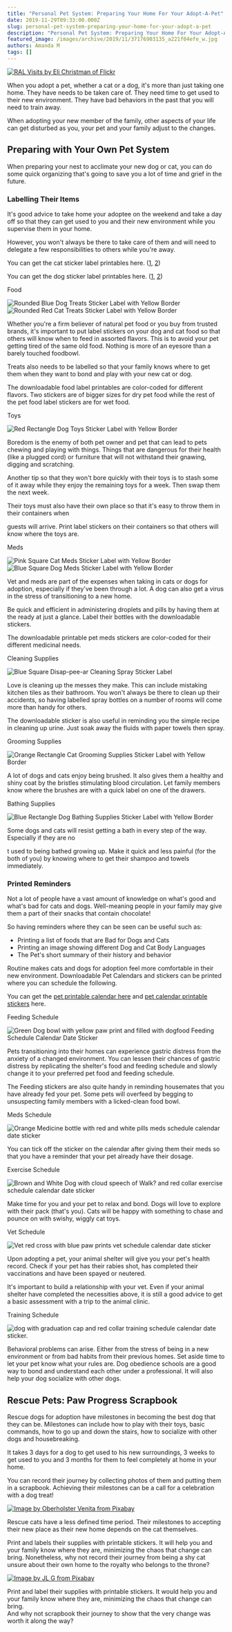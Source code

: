 ```yaml
---
title: "Personal Pet System: Preparing Your Home For Your Adopt-A-Pet"
date: 2019-11-29T09:33:00.000Z
slug: personal-pet-system-preparing-your-home-for-your-adopt-a-pet
description: "Personal Pet System: Preparing Your Home For Your Adopt-A-Pet"
featured_image: /images/archive/2019/11/37176903135_a221f04efe_w.jpg
authors: Amanda M
tags: []
---
```


[![RAL Visits by Eli Christman of Flickr](/blog/images/archive/2019/11/37176903135_a221f04efe_w-300x200.jpg "RAL Visits by Eli Christman of Flickr")](/blog/images/archive/2019/11/37176903135%5Fa221f04efe%5Fw.jpg)

  
When you adopt a pet, whether a cat or a dog, it's more than just taking one home. They have needs to be taken care of. They need time to get used to their new environment. They have bad behaviors in the past that you will need to train away.  
  
When adopting your new member of the family, other aspects of your life can get disturbed as you, your pet and your family adjust to the changes. 

## Preparing with Your Own Pet System

When preparing your nest to acclimate your new dog or cat, you can do some quick organizing that's going to save you a lot of time and grief in the future. 

### Labelling Their Items

It's good advice to take home your adoptee on the weekend and take a day off so that they can get used to you and their new environment while you supervise them in your home.

However, you won't always be there to take care of them and will need to delegate a few responsibilities to others while you're away.  
  
You can get the cat sticker label printables here. ([1](/blog/images/cat-labels.png), [2](/blog/images/cat-labels-2.png)) 

  
You can get the dog sticker label printables here. ([1](/blog/images/dog-labels.png), [2](/blog/images/dog-labels-2.png))  
  
Food

  
![Rounded Blue Dog Treats Sticker Label with Yellow Border](/blog/images/dog-treats-label.png "Rounded Blue Dog Treats Sticker Label with Yellow Border")![Rounded Red Cat Treats Sticker Label with Yellow Border](/blog/images/cat-food-label.png "Rounded Red Cat Treats Sticker Label with Yellow Border")

  
Whether you're a firm believer of natural pet food or you buy from trusted brands, it's important to put label stickers on your dog and cat food so that others will know when to feed in assorted flavors. This is to avoid your pet getting tired of the same old food. Nothing is more of an eyesore than a barely touched foodbowl.

Treats also needs to be labelled so that your family knows where to get them when they want to bond and play with your new cat or dog. 

  
The downloadable food label printables are color-coded for different flavors. Two stickers are of bigger sizes for dry pet food while the rest of the pet food label stickers are for wet food.   
  
Toys

![Red Rectangle Dog Toys Sticker Label with Yellow Border](/blog/images/dog-toys-label.png "Red Rectangle Dog Toys Sticker Label with Yellow Border")

  
Boredom is the enemy of both pet owner and pet that can lead to pets chewing and playing with things. Things that are dangerous for their health (like a plugged cord) or furniture that will not withstand their gnawing, digging and scratching. 

Another tip so that they won't bore quickly with their toys is to stash some of it away while they enjoy the remaining toys for a week. Then swap them the next week.

Their toys must also have their own place so that it's easy to throw them in their containers when 

guests will arrive. Print label stickers on their containers so that others will know where the toys are. 

  
Meds

![Pink Square Cat Meds Sticker Label with Yellow Border](/blog/images/cat-meds-label.png "Pink Square Cat Meds Sticker Label with Yellow Border")![Blue Square Dog Meds Sticker Label with Yellow Border](/blog/images/dog-meds-label.png "Blue Square Dog Meds Sticker Label with Yellow Border")

  
Vet and meds are part of the expenses when taking in cats or dogs for adoption, especially if they've been through a lot. A dog can also get a virus in the stress of transitioning to a new home.

Be quick and efficient in administering droplets and pills by having them at the ready at just a glance. Label their bottles with the downloadable stickers. 

  
The downloadable printable pet meds stickers are color-coded for their different medicinal needs.  
  
Cleaning Supplies

![Blue Square Disap-pee-ar Cleaning Spray Sticker Label](/blog/images/cleaning-spray-recipe-label.png "Blue SquareDisap-pee-ar Cleaning Spray Sticker Label")

  
Love is cleaning up the messes they make. This can include mistaking kitchen tiles as their bathroom. You won't always be there to clean up their accidents, so having labelled spray bottles on a number of rooms will come more than handy for others. 

The downloadable sticker is also useful in reminding you the simple recipe in cleaning up urine. Just soak away the fluids with paper towels then spray. 

  
Grooming Supplies

![Orange Rectangle Cat Grooming Supplies Sticker Label with Yellow Border](/blog/images/cat-grooming-supplies-label.png "Orange Rectangle Cat Grooming Supplies Sticker Label with Yellow Border")

  
A lot of dogs and cats enjoy being brushed. It also gives them a healthy and shiny coat by the bristles stimulating blood circulation. Let family members know where the brushes are with a quick label on one of the drawers.   
  
Bathing Supplies

![Blue Rectangle Dog Bathing Supplies Sticker Label with Yellow Border](/blog/images/dog-bathing-supplies-label.png "Blue Rectangle Dog Bathing Supplies Sticker Label with Yellow Border")

  
Some dogs and cats will resist getting a bath in every step of the way. Especially if they are no 

t used to being bathed growing up. Make it quick and less painful (for the both of you) by knowing where to get their shampoo and towels immediately.

### Printed Reminders

Not a lot of people have a vast amount of knowledge on what's good and what's bad for cats and dogs. Well-meaning people in your family may give them a part of their snacks that contain chocolate!

So having reminders where they can be seen can be useful such as:  
  
   * Printing a list of foods that are Bad for Dogs and Cats
   * Printing an image showing different Dog and Cat Body Languages
   * The Pet's short summary of their history and behavior

  
Routine makes cats and dogs for adoption feel more comfortable in their new environment. Downloadable Pet Calendars and stickers can be printed where you can schedule the following. 

You can get the [pet ](/blog/images/pet-calendar.png)[printable calendar here](/blog/images/pet-calendar.png) and [pet ](/blog/images/calendar-stickers-printable.png)[calendar printable stickers](/blog/images/calendar-stickers-printable.png) here.  
  
Feeding Schedule

![Green Dog bowl with yellow paw print and filled with dogfood Feeding Schedule Calendar Date Sticker](/blog/images/dog-food-bowl.png "Green Dog bowl with yellow paw print and filled with dog food Feeding Schedule Calendar Date Sticker")

Pets transitioning into their homes can experience gastric distress from the anxiety of a changed environment. You can lessen their chances of gastric distress by replicating the shelter's food and feeding schedule and slowly change it to your preferred pet food and feeding schedule. 

The Feeding stickers are also quite handy in reminding housemates that you have already fed your pet. Some pets will overfeed by begging to unsuspecting family members with a licked-clean food bowl.  
  
Meds Schedule

![Orange Medicine bottle with red and white pills meds schedule calendar date sticker](/blog/images/meds-bottle-label.png "Orange Medicine bottle with red and white pills meds schedule calendar date sticker")

You can tick off the sticker on the calendar after giving them their meds so that you have a reminder that your pet already have their dosage.  
  
Exercise Schedule

![Brown and White Dog with cloud speech of Walk? and red collar exercise schedule calendar date sticker](/blog/images/dog-asking-for-walk.png "Brown and White Dog with cloud speech of Walk? and red collar exercise schedule calendar date sticker")

Make time for you and your pet to relax and bond. Dogs will love to explore with their pack (that's you). Cats will be happy with something to chase and pounce on with swishy, wiggly cat toys. 

Vet Schedule

![Vet red cross with blue paw prints vet schedule calendar date sticker](/blog/images/vet-label.png "Vet red cross with blue paw prints vet schedule calendar date sticker")

Upon adopting a pet, your animal shelter will give you your pet's health record. Check if your pet has their rabies shot, has completed their vaccinations and have been spayed or neutered. 

It's important to build a relationship with your vet. Even if your animal shelter have completed the necessities above, it is still a good advice to get a basic assessment with a trip to the animal clinic.

Training Schedule

![dog with graduation cap and red collar training schedule calendar date sticker.](/blog/images/dog-wearing-toga.png "dog with graduation cap and red collar training schedule calendar date sticker.")

Behavioral problems can arise. Either from the stress of being in a new environment or from bad habits from their previous homes. Set aside time to let your pet know what your rules are. Dog obedience schools are a good way to bond and understand each other under a professional. It will also help your dog socialize with other dogs. 

## Rescue Pets: Paw Progress Scrapbook

Rescue dogs for adoption have milestones in becoming the best dog that they can be. Milestones can include how to play with their toys, basic commands, how to go up and down the stairs, how to socialize with other dogs and housebreaking.

It takes 3 days for a dog to get used to his new surroundings, 3 weeks to get used to you and 3 months for them to feel completely at home in your home. 

You can record their journey by collecting photos of them and putting them in a scrapbook. Achieving their milestones can be a call for a celebration with a dog treat!  
  
[![Image by Oberholster Venita from Pixabay ](/blog/images/archive/2019/11/kids-3785289_640-300x300.jpg "Image by Oberholster Venita from Pixabay ")](/blog/images/archive/2019/11/kids-3785289%5F640.jpg)

Rescue cats have a less defined time period. Their milestones to accepting their new place as their new home depends on the cat themselves.

Print and labels their supplies with printable stickers. It will help you and your family know where they are, minimizing the chaos that change can bring. Nonetheless, why not record their journey from being a shy cat unsure about their own home to the royalty who belongs to the throne? 

[![Image by JL G from Pixabay ](/blog/images/archive/2019/11/cat-2346996_640-300x200.jpg "Image by JL G from Pixabay ")](/blog/images/archive/2019/11/cat-2346996%5F640.jpg)

Print and label their supplies with printable stickers. It would help you and your family know where they are, minimizing the chaos that change can bring.   
And why not scrapbook their journey to show that the very change was worth it along the way?